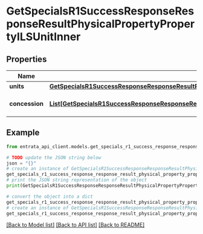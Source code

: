 # GetSpecialsR1SuccessResponseResponseResultPhysicalPropertyPropertyILSUnitInner


## Properties

Name | Type | Description | Notes
------------ | ------------- | ------------- | -------------
**units** | [**GetSpecialsR1SuccessResponseResponseResultPhysicalPropertyPropertyILSUnitInnerUnits**](GetSpecialsR1SuccessResponseResponseResultPhysicalPropertyPropertyILSUnitInnerUnits.md) |  | 
**concession** | [**List[GetSpecialsR1SuccessResponseResponseResultPhysicalPropertyPropertyILSUnitInnerConcessionInner]**](GetSpecialsR1SuccessResponseResponseResultPhysicalPropertyPropertyILSUnitInnerConcessionInner.md) | List of concessions for the unit. | 

## Example

```python
from entrata_api_client.models.get_specials_r1_success_response_response_result_physical_property_property_ils_unit_inner import GetSpecialsR1SuccessResponseResponseResultPhysicalPropertyPropertyILSUnitInner

# TODO update the JSON string below
json = "{}"
# create an instance of GetSpecialsR1SuccessResponseResponseResultPhysicalPropertyPropertyILSUnitInner from a JSON string
get_specials_r1_success_response_response_result_physical_property_property_ils_unit_inner_instance = GetSpecialsR1SuccessResponseResponseResultPhysicalPropertyPropertyILSUnitInner.from_json(json)
# print the JSON string representation of the object
print(GetSpecialsR1SuccessResponseResponseResultPhysicalPropertyPropertyILSUnitInner.to_json())

# convert the object into a dict
get_specials_r1_success_response_response_result_physical_property_property_ils_unit_inner_dict = get_specials_r1_success_response_response_result_physical_property_property_ils_unit_inner_instance.to_dict()
# create an instance of GetSpecialsR1SuccessResponseResponseResultPhysicalPropertyPropertyILSUnitInner from a dict
get_specials_r1_success_response_response_result_physical_property_property_ils_unit_inner_from_dict = GetSpecialsR1SuccessResponseResponseResultPhysicalPropertyPropertyILSUnitInner.from_dict(get_specials_r1_success_response_response_result_physical_property_property_ils_unit_inner_dict)
```
[[Back to Model list]](../README.md#documentation-for-models) [[Back to API list]](../README.md#documentation-for-api-endpoints) [[Back to README]](../README.md)


